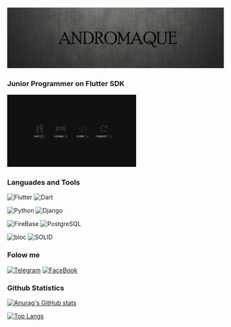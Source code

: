 [![Header](https://github.com/ANDROMAQUE10/ANDROMAQUE10/blob/main/assets/ANDROMAQUE.png)](https://github.com/ANDROMAQUE10)

### Junior Programmer on Flutter SDK

![About me](https://github.com/ANDROMAQUE10/ANDROMAQUE10/blob/main/assets/images.png)

### Languades and Tools

![Flutter](https://img.shields.io/badge/-Flutter-010101?style=for-the-badge&logo=flutter&logoColor=47c5fb) ![Dart](https://img.shields.io/badge/-Dart-010101?style=for-the-badge&logo=dart&logoColor=097CDB) 

![Python](https://img.shields.io/badge/-Python-010101?style=for-the-badge&logo=Python&logoColor=) ![Django](https://img.shields.io/badge/-Django-010101?style=for-the-badge&logo=Django&logoColor=) 

![FireBase](https://img.shields.io/badge/-FireBase-010101?style=for-the-badge&logo=firebase&logoColor=) ![PostgreSQL](https://img.shields.io/badge/-PostgreSQL-010101?style=for-the-badge&logo=PostgreSQL&logoColor=)

![bloc](https://img.shields.io/badge/-bloc-010101?style=for-the-badge&logo=bloc&logoColor=) ![SOLID](https://img.shields.io/badge/-SOLID-010101?style=for-the-badge&logo=SOLID&logoColor=)

### Folow me

[![Telegram](https://img.shields.io/badge/-Telegram-010101?style=for-the-badge&logo=Telegram&logoColor=27A0D9)](https://t.me/ANDROMAQUE) [![FaceBook](https://img.shields.io/badge/-FaceBook-010101?style=for-the-badge&logo=FaceBook&logoColor=1195f5)](https://www.facebook.com/nikita.gribkov.14)


### Github Statistics

[![Anurag's GitHub stats](https://github-readme-stats.vercel.app/api?username=ANDROMAQUE10&show_icons=true&theme=dracula)](https://github.com/anuraghazra/github-readme-stats)

[![Top Langs](https://github-readme-stats.vercel.app/api/top-langs/?username=ANDROMAQUE10&layout=compact&show_icons=true&theme=dracula)](https://github.com/anuraghazra/github-readme-stats)